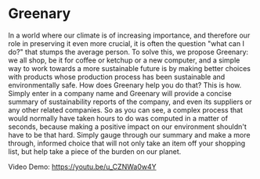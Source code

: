 # Greenary

In a world where our climate is of increasing importance, and therefore
our role in preserving it even more crucial, it is often the question "what can I do?" that stumps the average person. To solve this, we propose Greenary: we all shop, be it for coffee or ketchup or a new computer, and a simple way to work towards a more sustainable future is by making better choices with products whose production process has been sustainable and environmentally safe. How does Greenary help you do that? This is how. Simply enter in a company name and Greenary will provide a concise summary of sustainability reports of the company, and even its suppliers or any other related companies. So as you can see, a complex process that would normally have taken hours to do was computed in a matter of seconds, because making a positive impact on our environment shouldn't have to be that hard. Simply gauge through our summary and make a more through, informed choice that will not only take an item off your shopping list, but help take a piece of the burden on our planet.

Video Demo: https://youtu.be/u_CZNWa0w4Y
